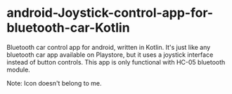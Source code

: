 # android-Joystick-control-app-for-bluetooth-car-Kotlin

Bluetooth car control app for android, written in Kotlin.
It's just like any bluetooth car app available on Playstore, but it uses a joystick interface instead of button controls.
This app is only functional with HC-05 bluetooth module.

Note: Icon doesn't belong to me.
